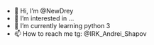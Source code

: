 - 👋 Hi, I’m @NewDrey
- 👀 I’m interested in ...
- 🌱 I’m currently learning python 3
- 📫 How to reach me tg: @IRK_Andrei_Shapov

<!---
NewDrey/NewDrey is a ✨ special ✨ repository because its `README.md` (this file) appears on your GitHub profile.
You can click the Preview link to take a look at your changes.
--->
